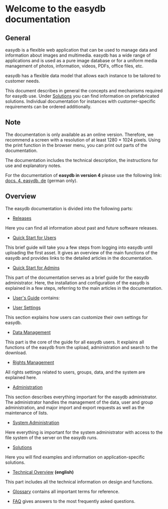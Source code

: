 # Welcome to the easydb documentation

## General
 
easydb is a flexible web application that can be used to manage data and information about images and multimedia. easydb has a wide range of applications and is used as a pure image database or for a uniform media management of photos, information, videos, PDFs, office files, etc.

easydb has a flexible data model that allows each instance to be tailored to customer needs.

This document describes in general the concepts and mechanisms required for easydb use. Under [Solutions](./solutions/solutions.md) you can find information on prefabricated solutions. Individual documentation for instances with customer-specific requirements can be ordered additionally.

## Note

The documentation is only available as an online version. Therefore, we recommend a screen with a resolution of at least 1280 × 1024 pixels. Using the print function in the browser menu, you can print out parts of the documentation.

The documentation includes the technical description, the instructions for use and explanatory notes.

For the documentation of **easydb in version 4** please use the following link: [docs. 4. easydb. de](http://docs.4.easydb.de) (german only).

## Overview

The easydb documentation is divided into the following parts:

* [Releases](./releases/releases.md)

Here you can find all information about past and future software releases.

* [Quick Start for Users](./getstarteduser/getstarteduser.md)

This brief guide will take you a few steps from logging into easydb until uploading the first asset. It gives an overview of the main functions of the easydb and provides links to the detailed articles in the documentation.

* [Quick Start for Admins](./getstartedadmin/getstartedadmin.md)

This part of the documentation serves as a brief guide for the easydb administrator. Here, the installation and configuration of the easydb is explained in a few steps, referring to the main articles in the documentation.

* [User's Guide](./webfrontend/webfrontend.md) contains:

* [User Settings](./webfrontend/userprefs/userprefs.md)

This section explains how users can customize their own settings for easydb.

* [Data Management](./webfrontend/datamanagement/datamanagement.md)

This part is the core of the guide for all easydb users. It explains all functions of the easydb from the upload, administration and search to the download.

* [Rights Management](./webfrontend/rightsmanagement/rightsmanagement.md)

All rights settings related to users, groups, data, and the system are explained here.

* [Administration](./webfrontend/datamanagement/datamanagement.md)

This section describes everything important for the easydb administrator. The administrator handles the management of the data, user and group administration, and major import and export requests as well as the maintenance of lists.

* [System Administration](./sysadmin/sysadmin.md)

Here everything is important for the system administrator with access to the file system of the server on the easydb runs.

* [Solutions](./solutions/solutions.md)

Here you will find examples and information on application-specific solutions.

* [Technical Overview](./technical/technical.md) **(english)**

This part includes all the technical information on design and functions.

* [Glossary](./glossary/glossary.md) contains all important terms for reference.

* [FAQ](./faq/faq.md) gives answers to the most frequently asked questions.